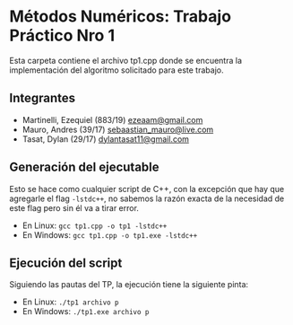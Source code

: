 # Métodos Numéricos: Trabajo Práctico Nro 1

Esta carpeta contiene el archivo tp1.cpp donde se encuentra la implementación del algoritmo solicitado para este trabajo.

## Integrantes

- Martinelli, Ezequiel (883/19) ezeaam@gmail.com
- Mauro, Andres (39/17) sebaastian_mauro@live.com
- Tasat, Dylan (29/17) dylantasat11@gmail.com

## Generación del ejecutable

Esto se hace como cualquier script de C++, con la excepción que hay que agregarle el flag `-lstdc++`, no sabemos la razón exacta de la necesidad de este flag pero sin él va a tirar error.

- En Linux: `gcc tp1.cpp -o tp1 -lstdc++`
- En Windows: `gcc tp1.cpp -o tp1.exe -lstdc++`

## Ejecución del script

Siguiendo las pautas del TP, la ejecución tiene la siguiente pinta:

- En Linux: `./tp1 archivo p`
- En Windows: `./tp1.exe archivo p`
